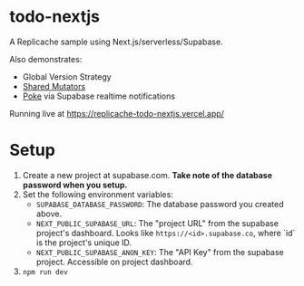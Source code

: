 # todo-nextjs

A Replicache sample using Next.js/serverless/Supabase.

Also demonstrates:

- Global Version Strategy
- [Shared Mutators](https://doc.replicache.dev/howto/share-mutators)
- [Poke](https://doc.replicache.dev/byob/poke) via Supabase realtime notifications

Running live at https://replicache-todo-nextjs.vercel.app/

# Setup

<ol>
 <li>Create a new project at supabase.com. <b>Take note of the database password when you setup.</b></li>
 <li>Set the following environment variables:
   <ul>
     <li><code>SUPABASE_DATABASE_PASSWORD</code>: The database password you created above.</li>
     <li><code>NEXT_PUBLIC_SUPABASE_URL</code>: The "project URL" from the supabase project's dashboard. Looks like <code>https://&lt;id&gt;.supabase.co</code>, where `id` is the project's unique ID.</li>
     <li><code>NEXT_PUBLIC_SUPABASE_ANON_KEY</code>: The "API Key" from the supabase project. Accessible on project dashboard.</li>
    </ul>
  </li>
  <li><code>npm run dev</code></li>
</ol>
